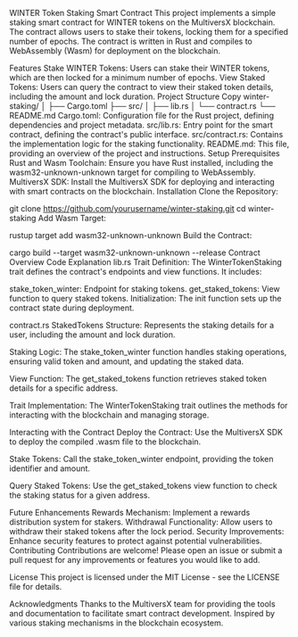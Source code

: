 WINTER Token Staking Smart Contract
This project implements a simple staking smart contract for WINTER tokens on the MultiversX blockchain. The contract allows users to stake their tokens, locking them for a specified number of epochs. The contract is written in Rust and compiles to WebAssembly (Wasm) for deployment on the blockchain.

Features
Stake WINTER Tokens: Users can stake their WINTER tokens, which are then locked for a minimum number of epochs.
View Staked Tokens: Users can query the contract to view their staked token details, including the amount and lock duration.
Project Structure
Copy
winter-staking/
│
├── Cargo.toml
├── src/
│   ├── lib.rs
│   └── contract.rs
└── README.md
Cargo.toml: Configuration file for the Rust project, defining dependencies and project metadata.
src/lib.rs: Entry point for the smart contract, defining the contract's public interface.
src/contract.rs: Contains the implementation logic for the staking functionality.
README.md: This file, providing an overview of the project and instructions.
Setup
Prerequisites
Rust and Wasm Toolchain: Ensure you have Rust installed, including the wasm32-unknown-unknown target for compiling to WebAssembly.
MultiversX SDK: Install the MultiversX SDK for deploying and interacting with smart contracts on the blockchain.
Installation
Clone the Repository:

git clone https://github.com/yourusername/winter-staking.git
cd winter-staking
Add Wasm Target:

rustup target add wasm32-unknown-unknown
Build the Contract:

cargo build --target wasm32-unknown-unknown --release
Contract Overview
Code Explanation
lib.rs
Trait Definition: The WinterTokenStaking trait defines the contract's endpoints and view functions. It includes:

stake_token_winter: Endpoint for staking tokens.
get_staked_tokens: View function to query staked tokens.
Initialization: The init function sets up the contract state during deployment.

contract.rs
StakedTokens Structure: Represents the staking details for a user, including the amount and lock duration.

Staking Logic: The stake_token_winter function handles staking operations, ensuring valid token and amount, and updating the staked data.

View Function: The get_staked_tokens function retrieves staked token details for a specific address.

Trait Implementation: The WinterTokenStaking trait outlines the methods for interacting with the blockchain and managing storage.

Interacting with the Contract
Deploy the Contract: Use the MultiversX SDK to deploy the compiled .wasm file to the blockchain.

Stake Tokens: Call the stake_token_winter endpoint, providing the token identifier and amount.

Query Staked Tokens: Use the get_staked_tokens view function to check the staking status for a given address.

Future Enhancements
Rewards Mechanism: Implement a rewards distribution system for stakers.
Withdrawal Functionality: Allow users to withdraw their staked tokens after the lock period.
Security Improvements: Enhance security features to protect against potential vulnerabilities.
Contributing
Contributions are welcome! Please open an issue or submit a pull request for any improvements or features you would like to add.

License
This project is licensed under the MIT License - see the LICENSE file for details.

Acknowledgments
Thanks to the MultiversX team for providing the tools and documentation to facilitate smart contract development.
Inspired by various staking mechanisms in the blockchain ecosystem.